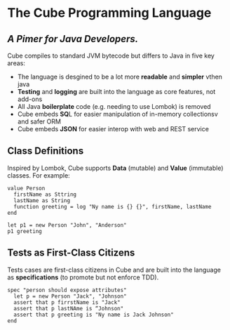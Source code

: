# The Cube Programming Language
## _A Pimer for Java Developers._

Cube compiles to standard JVM bytecode but differs to Java in five key areas:

- The language is desgined to be a lot more **readable** and **simpler** vthen java
- **Testing** and **logging** are built into the language as core features, not add-ons
- All Java **boilerplate** code (e.g. needing to use Lombok) is removed
- Cube embeds **SQ**L for easier manipulation of in-memory collectionsv and safer ORM
- Cube embeds **JSON** for easier interop with web and REST service

## Class Definitions

Inspired by Lombok, Cube supports **Data** (mutable) and **Value** (immutable) classes. For example:

```
value Person
  firstName as Sttring
  lastName as String
  function greeting = log "Ny name is {} {}", firstName, lastName
end

let p1 = new Person "John", "Anderson"
p1 greeting
```

## Tests as First-Class Citizens

Tests cases are first-class citizens in Cube and are built into the language as **specifications** (to promote  but not enforce TDD).

```
spec "person should expose attributes"
  let p = new Person "Jack", "Johnson"
  assert that p firrstName is "Jack"
  assert that p lastNAme is “Johnson"
  assert that p greeting is "Ny name is Jack Johnson"
end
```
